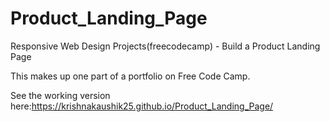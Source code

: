 # Product_Landing_Page
Responsive Web Design Projects(freecodecamp) - Build a Product Landing Page

This makes up one part of a portfolio on Free Code Camp.

See the working version here:https://krishnakaushik25.github.io/Product_Landing_Page/
